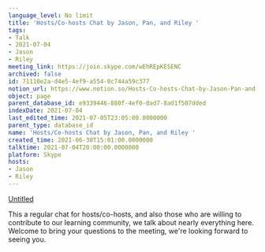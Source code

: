```yaml
---
language_level: No limit
title: 'Hosts/Co-hosts Chat by Jason, Pan, and Riley '
tags:
- Talk
- 2021-07-04
- Jason
- Riley
meeting_link: https://join.skype.com/wEhREpKESENC
archived: false
id: 71110e2a-d4e5-4ef9-a554-0c744a59c377
notion_url: https://www.notion.so/Hosts-Co-hosts-Chat-by-Jason-Pan-and-Riley-71110e2ad4e54ef9a5540c744a59c377
object: page
parent_database_id: e9339446-880f-4ef0-8ad7-8ad1f507dded
indexDate: 2021-07-04
last_edited_time: 2021-07-05T23:05:00.0000000
parent_type: database_id
name: 'Hosts/Co-hosts Chat by Jason, Pan, and Riley '
created_time: 2021-06-30T15:01:00.0000000
talktime: 2021-07-04T20:00:00.0000000
platform: Skype
hosts:
- Jason
- Riley
---
```




[Untitled](https://www.notion.so/d637a27eb33f44cbb92a56c3359cc567)   

This a regular chat for hosts/co-hosts, and also those who are willing to contribute to our learning community, we talk about nearly everything here. Welcome to bring your questions to the meeting, we're looking forward to seeing you.


